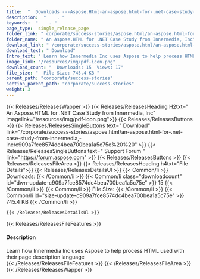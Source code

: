 ```yaml
---
title:  "  Downloads ---Aspose.Html-an-aspose.html-for-.net-case-study-from-innermedia,-inc . " 
description:  "    . " 
keywords:  "    . " 
page_type:  single_release_page
folder_link: " corporate/success-stories/aspose.html/an-aspose.html-for-.net-case-study-from-innermedia,-inc/"
folder_name: " An Aspose.HTML for .NET Case Study from Innermedia, Inc"
download_link: " /corporate/success-stories/aspose.html/an-aspose.html-for-.net-case-study-from-innermedia,-inc/c909a7fce8574dc4bea700bea1a5c75e"
download_text: " Download"
Intro_text: " Learn how Innermedia Inc uses Aspose to help process HTML used with their page d..."
image_link: "/resources/img/pdf-icon.png"
download_count: "  Downloads: 15  Views: 17"
file_size: "  File Size: 745.4 KB "
parent_path: "corporate/success-stories"
section_parent_path: "corporate/success-stories"
weight: 3 
---
```


{{< Releases/ReleasesWapper >}}
  {{< Releases/ReleasesHeading H2txt=" An Aspose.HTML for .NET Case Study from Innermedia, Inc" imagelink="/resources/img/pdf-icon.png">}}
  {{< Releases/ReleasesButtons >}}
    {{< Releases/ReleasesSingleButtons text=" Download" link="/corporate/success-stories/aspose.html/an-aspose.html-for-.net-case-study-from-innermedia,-inc/c909a7fce8574dc4bea700bea1a5c75e%20%20" >}}
    {{< Releases/ReleasesSingleButtons text=" Support Forum " link="https://forum.aspose.com" >}}
  {{< Releases/ReleasesButtons >}}
  {{< Releases/ReleasesFileArea >}}
    {{< Releases/ReleasesHeading h4txt="File Details">}}
    {{< Releases/ReleasesDetailsUl >}}
            {{< Common/li  >}} Downloads: {{< /Common/li >}} 
      {{< Common/li class="downloadcount" id="dwn-update-c909a7fce8574dc4bea700bea1a5c75e" >}} 15 {{< /Common/li >}} 
      {{< Common/li  >}} File Size: {{< /Common/li >}} 
      {{< Common/li id="size-update-c909a7fce8574dc4bea700bea1a5c75e" >}} 745.4 KB {{< /Common/li >}} 



    {{< /Releases/ReleasesDetailsUl >}}

  {{< Releases/ReleasesFileFeatures >}}
      <h4>Description</h4><div class="HTMLDescription">Learn how Innermedia Inc uses Aspose to help process HTML used with their page description language</div>
  {{< /Releases/ReleasesFileFeatures >}}
 {{< /Releases/ReleasesFileArea >}}
{{< /Releases/ReleasesWapper >}}


